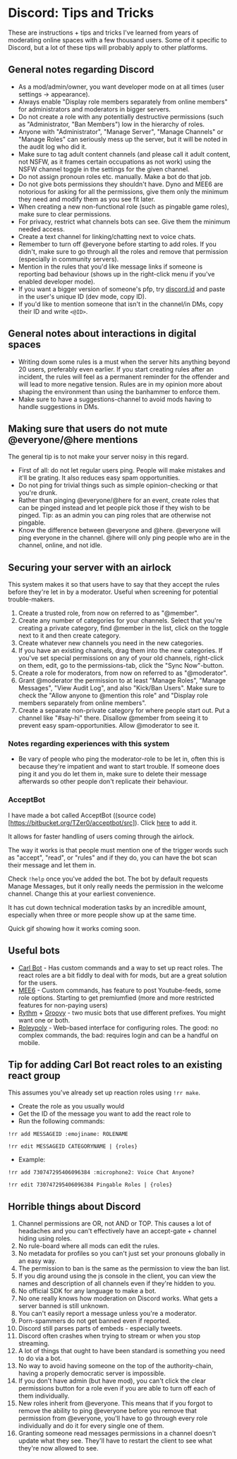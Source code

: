 # Discord: Tips and Tricks

These are instructions + tips and tricks I've learned from years of moderating online spaces with a few thousand users. Some of it specific to Discord, but a lot of these tips will probably apply to other platforms.

## General notes regarding Discord

* As a mod/admin/owner, you want developer mode on at all times (user settings -> appearance).
* Always enable "Display role members separately from online members" for administrators and moderators in bigger servers.
* Do not create a role with any potentially destructive permissions (such as "Administrator, "Ban Members") low in the hierarchy of roles.
* Anyone with "Administrator", "Manage Server", "Manage Channels" or "Manage Roles" can seriously mess up the server, but it will be noted in the audit log who did it.
* Make sure to tag adult content channels (and please call it adult content, not NSFW, as it frames certain occupations as not work) using the NSFW channel toggle in the settings for the given channel.
* Do not assign pronoun roles etc. manually. Make a bot do that job.
* Do not give bots permissions they shouldn't have. Dyno and MEE6 are notorious for asking for all the permissions, give them only the minimum they need and modify them as you see fit later.
* When creating a new non-functional role (such as pingable game roles), make sure to clear permissions.
* For privacy, restrict what channels bots can see. Give them the minimum needed access.
* Create a text channel for linking/chatting next to voice chats.
* Remember to turn off @everyone before starting to add roles. If you didn't, make sure to go through all the roles and remove that permission (especially in community servers).
* Mention in the rules that you'd like message links if someone is reporting bad behaviour (shows up in the right-click menu if you've enabled developer mode).
* If you want a bigger version of someone's pfp, try [discord.id](https://discord.id/) and paste in the user's unique ID (dev mode, copy ID).
* If you'd like to mention someone that isn't in the channel/in DMs, copy their ID and write `<@ID>`.


## General notes about interactions in digital spaces

* Writing down some rules is a must when the server hits anything beyond 20 users, preferably even earlier. If you start creating rules after an incident, the rules will feel as a permanent reminder for the offender and will lead to more negative tension. Rules are in my opinion more about shaping the environment than using the banhammer to enforce them.
* Make sure to have a suggestions-channel to avoid mods having to handle suggestions in DMs.


## Making sure that users do not mute @everyone/@here mentions

The general tip is to not make your server noisy in this regard.

* First of all: do not let regular users ping. People will make mistakes and it'll be grating. It also reduces easy spam opportunities.
* Do not ping for trivial things such as simple opinion-checking or that you're drunk.
* Rather than pinging @everyone/@here for an event, create roles that can be pinged instead and let people pick those if they wish to be pinged. Tip: as an admin you can ping roles that are otherwise not pingable.
* Know the difference between @everyone and @here. @everyone will ping everyone in the channel. @here will only ping people who are in the channel, online, and not idle.

## Securing your server with an airlock

This system makes it so that users have to say that they accept the rules before they're let in by a moderator. Useful when screening for potential trouble-makers.


1. Create a trusted role, from now on referred to as "@member".
2. Create any number of categories for your channels. Select that you're creating a private category, find @member in the list, click on the toggle next to it and then create category.
3. Create whatever new channels you need in the new categories.
4. If you have an existing channels, drag them into the new categories. If you've set special permissions on any of your old channels, right-click on them, edit, go to the permissions-tab, click the "Sync Now"-button.
5. Create a role for moderators, from now on referred to as "@moderator".
6. Grant @moderator the permission to at least "Manage Roles", "Manage Messages", "View Audit Log", and also "Kick/Ban Users". Make sure to check the "Allow anyone to @mention this role" and "Display role members separately from online members".
7. Create a separate non-private category for where people start out. Put a channel like "#say-hi" there. Disallow @member from seeing it to prevent easy spam-opportunities. Allow @moderator to see it.

### Notes regarding experiences with this system

* Be vary of people who ping the moderator-role to be let in, often this is because they're impatient and want to start trouble. If someone does ping it and you do let them in, make sure to delete their message afterwards so other people don't replicate their behaviour.


### AcceptBot
I have made a bot called AcceptBot ((source code)[https://bitbucket.org/TZer0/acceptbot/src]). Click [here](https://discord.com/api/oauth2/authorize?client_id=701052118903029760&permissions=268560448&redirect_uri=https%3A%2F%2Funderhound.eu&scope=bot) to add it.

It allows for faster handling of users coming through the airlock.

The way it works is that people must mention one of the trigger words such as "accept", "read", or "rules" and if they do, you can have the bot scan their message and let them in.

Check `!help` once you've added the bot. The bot by default requests Manage Messages, but it only really needs the permission in the welcome channel. Change this at your earliest convenience.

It has cut down technical moderation tasks by an incredible amount, especially when three or more people show up at the same time.

Quick gif showing how it works coming soon.

## Useful bots

- [Carl Bot](https://carl.gg/) - Has custom commands and a way to set up react roles. The react roles are a bit fiddly to deal with for mods, but are a great solution for the users.
- [MEE6](https://mee6.xyz) - Custom commands, has feature to post Youtube-feeds, some role options. Starting to get premiumfied (more and more restricted features for non-paying users)
- [Rythm](https://rythmbot.co/) + [Groovy](https://groovy.bot/) - two music bots that use different prefixes. You might want one or both.
- [Roleypoly](https://roleypoly.com/) - Web-based interface for configuring roles. The good: no complex commands, the bad: requires login and can be a handful on mobile.


## Tip for adding Carl Bot react roles to an existing react group

This assumes you've already set up reaction roles using `!rr make`.

* Create the role as you usually would
* Get the ID of the message you want to add the react role to
* Run the following commands:
```
!rr add MESSAGEID :emojiname: ROLENAME
```
```
!rr edit MESSAGEID CATEGORYNAME | {roles}
```
* Example:
```
!rr add 730747295406096384 :microphone2: Voice Chat Anyone?
```
```
!rr edit 730747295406096384 Pingable Roles | {roles}
```

## Horrible things about Discord

1. Channel permissions are OR, not AND or TOP. This causes a lot of headaches and you can't effectively have an accept-gate + channel hiding using roles.
2. No rule-board where all mods can edit the rules.
3. No metadata for profiles so you can't just set your pronouns globally in an easy way.
4. The permission to ban is the same as the permission to view the ban list.
5. If you dig around using the js console in the client, you can view the names and description of all channels even if they're hidden to you.
6. No official SDK for any language to make a bot.
7. No one really knows how moderation on Discord works. What gets a server banned is still unknown.
8. You can't easily report a message unless you're a moderator.
9. Porn-spammers do not get banned even if reported.
10. Discord still parses parts of embeds - especially tweets.
11. Discord often crashes when trying to stream or when you stop streaming.
12. A lot of things that ought to have been standard is something you need to do via a bot.
13. No way to avoid having someone on the top of the authority-chain, having a properly democratic server is impossible.
14. If you don't have admin (but have mod), you can't click the clear permissions button for a role even if you are able to turn off each of them individually.
15. New roles inherit from @everyone. This means that if you forgot to remove the ability to ping @everyone before you remove that permission from @everyone, you'll have to go through every role individually and do it for every single one of them.
16. Granting someone read messages permissions in a channel doesn't update what they see. They'll have to restart the client to see what they're now allowed to see.

